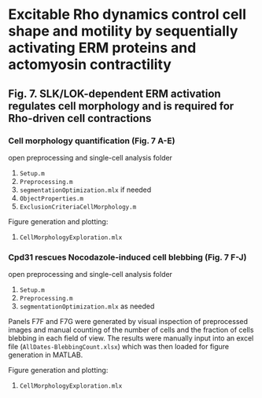 # Excitable Rho dynamics control cell shape and motility by sequentially activating ERM proteins and actomyosin contractility
## Fig. 7. SLK/LOK-dependent ERM activation regulates cell morphology and is required for Rho-driven cell contractions
### Cell morphology quantification (Fig. 7 A-E)

open preprocessing and single-cell analysis folder
1. `Setup.m` 
2. `Preprocessing.m`
3. `segmentationOptimization.mlx` if needed
4. `ObjectProperties.m`
5. `ExclusionCriteriaCellMorphology.m`

Figure generation and plotting:
1. `CellMorphologyExploration.mlx`

### Cpd31 rescues Nocodazole-induced cell blebbing (Fig. 7 F-J)

open preprocessing and single-cell analysis folder
1. `Setup.m` 
2. `Preprocessing.m`
3. `segmentationOptimization.mlx` as needed

Panels F7F and F7G were generated by visual inspection of preprocessed images and manual counting of the number of cells and the fraction of cells blebbing in each field of view. The results were manually input into an excel file (`AllDates-BlebbingCount.xlsx`) which was then loaded for figure generation in MATLAB.

Figure generation and plotting:
1. `CellMorphologyExploration.mlx`